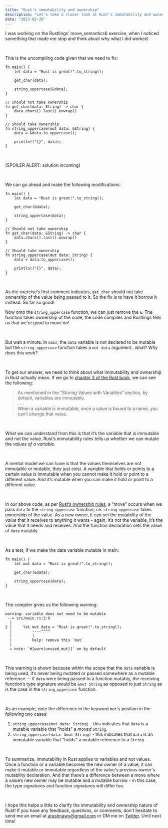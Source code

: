```yaml
---
title: "Rust's immutability and ownership"
description: "Let's take a closer look at Rust's immutability and ownership rules through Rustlings' move_semantics6 exercise."
date: "2023-02-26"
---
```


I was working on the Rustlings’ move_semantics6 exercise, when I noticed something that made me stop and think about why what I did worked.

<br />

This is the uncompiling code given that we need to fix:

```
fn main() {
    let data = "Rust is great!".to_string();

    get_char(data);

    string_uppercase(&data);
}

// Should not take ownership
fn get_char(data: String) -> char {
    data.chars().last().unwrap()
}

// Should take ownership
fn string_uppercase(mut data: &String) {
    data = &data.to_uppercase();

    println!("{}", data);
}
```

<br />

(SPOILER ALERT: solution incoming)

<br />

We can go ahead and make the following modifications:
```
fn main() {
    let data = "Rust is great!".to_string();

    get_char(&data);

    string_uppercase(data);
}

// Should not take ownership
fn get_char(data: &String) -> char {
    data.chars().last().unwrap()
}

// Should take ownership
fn string_uppercase(mut data: String) {
    data = data.to_uppercase();

    println!("{}", data);
}
```

<br />

As the exercise’s first comment indicates, `get_char` should not take ownership of the value being passed to it. So the fix is to have it borrow it instead. So far so good!

Now onto the `string_uppercase` function, we can just remove the `&`. The function takes ownership of the code, the code compiles and Rustlings tells us that we're good to move on!

<br />

But wait a minute. In `main`, the `data` variable is not declared to be mutable but the `string_uppercase` function takes a `mut data` argument.. what? Why does this work?

<br />

To get our answer, we need to think about what immutability and ownership in Rust actually mean. If we go to [chapter 3 of the Rust book](https://doc.rust-lang.org/book/ch03-01-variables-and-mutability.html), we can see the following:
> As mentioned in the “Storing Values with Variables” section, by default, variables are immutable.
> <br />
> . . .
> <br />
> When a variable is immutable, once a value is bound to a name, you can’t change that value.

<br />

What we can understand from this is that it’s the variable that is immutable and not the value. Rust’s immutability rules tells us whether we can mutate the *values of a variable*.

<br />

A mental model we can have is that the values themselves are not immutable or mutable, they just exist. A variable that holds or points to a certain value is immutable when you cannot make it hold or point to a different value. And it’s mutable when you can make it hold or point to a different value.

<br />

In our above code, as per [Rust’s ownership rules](https://doc.rust-lang.org/book/ch04-01-what-is-ownership.html), a “move” occurs when we pass `data` to the `string_uppercase` function; i.e. `string_uppercase` takes ownership of the value. As a new owner, it can set the mutability of the *value* that it receives to anything it wants - again, it’s not the variable, it’s the value that it needs and receives. And the function declaration sets the value of `data` mutably.

<br />

As a test, if we make the data variable mutable in main:
```
fn main() {
    let mut data = "Rust is great!".to_string();

    get_char(&data);

    string_uppercase(data);
}
```
<br />

The compiler gives us the following warning:

```
warning: variable does not need to be mutable
 --> src/main.rs:2:9
  |
2 |     let mut data = "Rust is great!".to_string();
  |         ----^^^^
  |         |
  |         help: remove this `mut`
  |
  = note: `#[warn(unused_mut)]` on by default
```

<br />

This warning is shown because within the scope that the `data` variable is being used, it’s never being mutated or passed somewhere as a mutable reference — if `data` were being passed to a function mutably, the receiving function’s type signature would be `&mut String` as opposed to just `String` as is the case in the `string_uppercase` function.

<br />

As an example, note the difference in the keyword `mut`'s position in the following two cases:
1. `string_uppercase(mut data: String)` - this indicates that `data` is a mutable variable that "holds" a _moved_ `String`.
2. `string_uppercase(data: &mut String)` - this indicates that `data` is an immutable variable that "holds" a mutable reference to a `String`.

<br />

To summarize, immutability in Rust applies to variables and not values. Once a function or a variable becomes the new owner of a value, it can make it mutable or immutable regardless of the value's previous owner's mutability declaration. And that there’s a difference between a move where a value’s new owner may be mutable and a mutable borrow - in this case, the type signatures and function signatures will differ too.

<br />

I hope this helps a little to clarify the immutability and ownership nature of Rust! If you have any feedback, questions, or comments, don't hesitate to send me an email at <u>arashnawy@gmail.com</u> or DM me on <u>[Twitter](https://twitter.com/arash11gt)</u>. Until next time!
